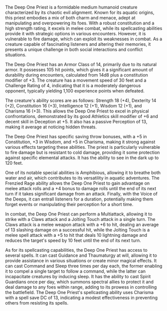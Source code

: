 The Deep One Priest is a formidable medium humanoid creature characterized by its chaotic evil alignment. Known for its aquatic origins, this priest embodies a mix of both charm and menace, adept at manipulating and overpowering its foes. With a robust constitution and a high strength rating, it excels in melee combat, while its spellcasting abilities provide it with strategic options in various encounters. However, it is vulnerable to fire damage, which can exploit its weaknesses in combat. As a creature capable of fascinating listeners and altering their memories, it presents a unique challenge in both social interactions and conflict situations.

The Deep One Priest has an Armor Class of 14, primarily due to its natural armor. It possesses 105 hit points, which gives it a significant amount of durability during encounters, calculated from 14d8 plus a constitution modifier of +3. The creature has a movement speed of 30 feet and a Challenge Rating of 4, indicating that it is a moderately dangerous opponent, typically yielding 1,100 experience points when defeated. 

The creature's ability scores are as follows: Strength 18 (+4), Dexterity 14 (+2), Constitution 16 (+3), Intelligence 12 (+1), Wisdom 12 (+1), and Charisma 16 (+3). This allows the Deep One Priest to excel in physical confrontations, demonstrated by its good Athletics skill modifier of +6 and decent skill in Deception at +5. It also has a passive Perception of 13, making it average at noticing hidden threats.

The Deep One Priest has specific saving throw bonuses, with a +5 in Constitution, +3 in Wisdom, and +5 in Charisma, making it strong against various effects targeting these abilities. The priest is particularly vulnerable to fire damage but is resistant to cold damage, providing it some protection against specific elemental attacks. It has the ability to see in the dark up to 120 feet.

One of its notable special abilities is Amphibious, allowing it to breathe both water and air, which contributes to its versatility in aquatic adventures. The Frenzied Rage ability allows the Deep One Priest to gain advantage on melee attack rolls and a +4 bonus to damage rolls until the end of its next turn if it takes significant damage from an attack. Finally, with the Voice of the Deeps, it can entrall listeners for a duration, potentially making them forget events or manipulating their perception for a short time.

In combat, the Deep One Priest can perform a Multiattack, allowing it to strike with a Claws attack and a Jolting Touch attack in a single turn. The Claws attack is a melee weapon attack with a +6 to hit, dealing an average of 13 slashing damage on a successful hit, while the Jolting Touch is a melee spell attack with a +5 to hit that deals 10 lightning damage and reduces the target's speed by 10 feet until the end of its next turn.

As for its spellcasting capabilities, the Deep One Priest has access to several spells. It can cast Guidance and Thaumaturgy at will, allowing it to provide assistance in various situations or create minor magical effects. It can cast Command and Sleep three times per day each, the former enabling it to compel a single target to follow a command, while the latter can incapacitate creatures by inducing sleep. It has the ability to cast Spirit Guardians once per day, which summons spectral allies to protect it and deal damage to any foes within range, adding to its prowess in controlling the battlefield. The Deep One Priest's spellcasting ability uses Charisma with a spell save DC of 13, indicating a modest effectiveness in preventing others from resisting its spells.